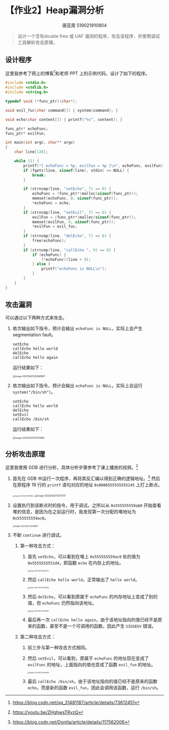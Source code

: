 # 【作业2】Heap漏洞分析

<center>唐亚周 519021910804</center>

> 设计一个含有double free 或 UAF 漏洞的程序，攻击该程序，并使用调试工具解析攻击原理。

## 设计程序

这里我参考了网上的博客[^1]和老师 PPT 上的示例代码，设计了如下的程序。

```c
#include <stdio.h>
#include <stdlib.h>
#include <string.h>

typedef void (*func_ptr)(char*);

void evil_fuc(char command[]) { system(command); }

void echo(char content[]) { printf("%s", content); }

func_ptr* echoFunc;
func_ptr* evilFun;

int main(int argc, char** argv)
{
    char line[128];

    while (1) {
        printf("[ echoFunc = %p, evilFun = %p ]\n", echoFunc, evilFun);
        if (fgets(line, sizeof(line), stdin) == NULL) {
            break;
        }

        if (strncmp(line, "setEcho", 7) == 0) {
            echoFunc = (func_ptr*)malloc(sizeof(func_ptr));
            memset(echoFunc, 0, sizeof(func_ptr));
            *echoFunc = echo;
        }
        if (strncmp(line, "setEvil", 7) == 0) {
            evilFun = (func_ptr*)malloc(sizeof(func_ptr));
            memset(evilFun, 0, sizeof(func_ptr));
            *evilFun = evil_fuc;
        }
        if (strncmp(line, "delEcho", 7) == 0) {
            free(echoFunc);
        }
        if (strncmp(line, "callEcho ", 9) == 0) {
            if (echoFunc) {
                (*echoFunc)(line + 9);
            } else {
                printf("echoFunc is NULL\n");
            }
        }
    }
}
```

## 攻击漏洞

可以通过以下两种方式来攻击。

1. 依次输出如下指令，预计会输出 `echoFunc is NULL`，实际上会产生 segmentation fault。

   ```
   setEcho
   callEcho hello world
   delEcho
   callEcho hello again
   ```

   运行结果如下：

   <img src="/home/adswt518/.config/Typora/typora-user-images/image-20220421220948907.png" alt="image-20220421220948907" style="zoom:50%;" />

2. 依次输出如下指令，预计会输出 `echoFunc is NULL`，实际上会运行 `system("/bin/sh")`。

   ```
   setEcho
   callEcho hello world
   delEcho
   setEvil
   callEcho /bin/sh
   ```

   运行结果如下：

   <img src="/home/adswt518/.config/Typora/typora-user-images/image-20220421221013060.png" alt="image-20220421221013060" style="zoom:50%;" />

## 分析攻击原理

这里我使用 GDB 进行分析，具体分析步骤参考了课上播放的视频。[^2]

1. 首先在 GDB 中运行一次程序，再将其反汇编以得到正确的逻辑地址。[^3] 然后在原程序 19 行的 `printf` 语句对应的地址 `0x0000555555555245` 上打上断点。

   <img src="/home/adswt518/.config/Typora/typora-user-images/image-20220422110010993.png" alt="image-20220422110010993" style="zoom: 33%;" />

   <img src="/home/adswt518/.config/Typora/typora-user-images/image-20220422112153137.png" alt="image-20220422112153137" style="zoom:50%;" />

2. 设置执行到该断点时的指令，用于调试。之所以从 `0x555555559ab0` 开始查看堆的信息，是因为在之前运行时，我发现第一次分配的堆地址为 `0x555555559ac0`。

   <img src="/home/adswt518/.config/Typora/typora-user-images/image-20220422112316987.png" alt="image-20220422112316987" style="zoom:40%;" />

3. 不断 `continue` 进行调试。

   1. 第一种攻击方式：

      1. 首先 `setEcho`，可以看到在堆上 `0x555555559ac0` 处的值为 `0x5555555551d4`，即函数 `echo` 在内存上的地址。

         <img src="/home/adswt518/.config/Typora/typora-user-images/image-20220422112859372.png" alt="image-20220422112859372" style="zoom:33%;" />

      2. 然后 `callEcho hello world`，正常输出了 `hello world`。

         <img src="/home/adswt518/.config/Typora/typora-user-images/image-20220422112839936.png" alt="image-20220422112839936" style="zoom:33%;" />

      3. 然后 `delEcho`，可以看到原属于 `echoFunc` 的内存地址上变成了别的值，但 `echoFunc` 仍然指向该地址。

         <img src="/home/adswt518/.config/Typora/typora-user-images/image-20220422113008545.png" alt="image-20220422113008545" style="zoom:33%;" />

      4. 最后再一次 `callEcho hello again`，由于该地址指向的值已经不是原来的函数，甚至不是一个可调用的函数，因此产生 `SIGSEGV` 错误。

   2. 第二种攻击方式：

      1. 前三步与第一种攻击方式相同。

      2. 然后 `setEvil`，可以看到，原属于 `echoFunc` 的地址现在变成了 `evilFunc` 的地址，上面指向的值也变成了函数 `evil_fun` 的地址。

         <img src="/home/adswt518/.config/Typora/typora-user-images/image-20220422113546468.png" alt="image-20220422113546468" style="zoom:33%;" />

      3. 最后 `callEcho /bin/sh`，由于该地址指向的值已经不是原来的函数 `echo`，而是新的函数 `evil_fun`，因此会调用该函数，运行 `/bin/sh`。

[^1]: https://blog.csdn.net/qq_31481187/article/details/73612451
[^2]: https://youtu.be/ZHghwsTRyzQ
[^3]: https://blog.csdn.net/Dontla/article/details/117562006
